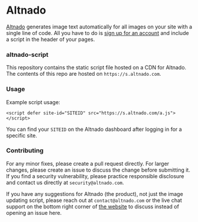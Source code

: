 # Altnado

[Altnado](https://www.altnado.com) generates image text automatically for all images on your site with a single line of code. All you have to do is [sign up for an account](https://www.altnado.com/signup) and include a script in the header of your pages.

### altnado-script

This repository contains the static script file hosted on a CDN for Altnado. The contents of this repo are hosted on `https://s.altnado.com`.

### Usage

Example script usage:
```
<script defer site-id="SITEID" src="https://s.altnado.com/a.js"></script>
```

You can find your `SITEID` on the Altnado dashboard after logging in for a specific site.

### Contributing

For any minor fixes, please create a pull request directly. For larger changes, please create an issue to discuss the change before submitting it. If you find a security vulnerability, please practice responsible disclosure and contact us directly at `security@altnado.com`.

If you have any suggestions for Altnado (the product), not just the image updating script, please reach out at `contact@altnado.com` or the live chat support on the bottom right corner of [the website](https://www.altnado.com) to discuss instead of opening an issue here. 
